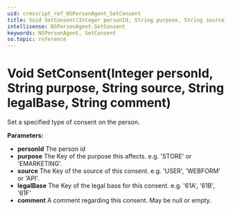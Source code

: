 ```yaml
---
uid: crmscript_ref_NSPersonAgent_SetConsent
title: Void SetConsent(Integer personId, String purpose, String source, String legalBase, String comment)
intellisense: NSPersonAgent.SetConsent
keywords: NSPersonAgent, SetConsent
so.topic: reference
---
```


# Void SetConsent(Integer personId, String purpose, String source, String legalBase, String comment)

Set a specified type of consent on the person.

**Parameters:**
 - **personId** The person id
 - **purpose** The Key of the purpose this affects. e.g. 'STORE' or 'EMARKETING'.
 - **source** The Key of the source of this consent. e.g. 'USER', 'WEBFORM' or 'API'.
 - **legalBase** The Key of the legal base for this consent. e.g. '61A', '61B', '61F'
 - **comment** A comment regarding this consent. May be null or empty.
